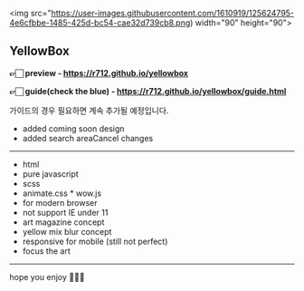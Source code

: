 <img src="https://user-images.githubusercontent.com/1610919/125624795-4e6cfbbe-1485-425d-bc54-cae32d739cb8.png) width="90" height="90">
                                                                                                                                      
## YellowBox

**👉🏻 preview - https://r712.github.io/yellowbox**

**👉🏻 guide(check the blue) - https://r712.github.io/yellowbox/guide.html**

가이드의 경우 필요하면 계속 추가될 예정입니다.

- added coming soon design
- added search areaCancel changes

----

- html
- pure javascript
- scss
- animate.css * wow.js
- for modern browser
- not support IE under 11
- art magazine concept
- yellow mix blur concept
- responsive for mobile (still not perfect)
- focus the art

----

hope you enjoy 🙋🏻‍♂️
